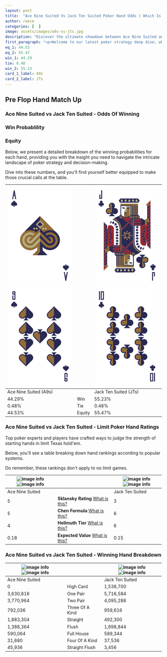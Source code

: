 ```yaml
---
layout: post
title:  "Ace Nine Suited Vs Jack Ten Suited Poker Hand Odds | Which Is The Better Hand In Poker? A Complete Guide"
author: reece
categories: [  ]
image: assets/images/a9s-vs-jts.jpg
description: "Discover the ultimate showdown between Ace Nine Suited and Jack Ten Suited in poker! Uncover the odds, strategies, and scenarios where one hand triumphs over the other. Get ready to up your poker game with this thrilling analysis."
first_paragraph: "<p>Welcome to our latest poker strategy deep dive, where we're pitting two distinct hands against each other in a high-stakes showdown: Ace Nine Suited vs Jack Ten Suited.</p><p>In the dynamic world of poker, every decision counts, and knowing which hand holds the upper hand is key to your success at the table.</p><p>In this article, we'll dissect these two hands, explore the scenarios where one dominates the other, and equip you with the knowledge to make strategic choices that can tip the odds in your favor.</p><p>Get ready to unravel the intriguing dynamics of these poker hands and elevate your game to new heights.</p>"
eq_1: 44.53
eq_2: 55.47
win_1: 44.29
tie: 0.48
win_2: 55.23
card_1_label: A9s
card_2_label: JTs
---
```




[comment]: # (sp0)

## Pre Flop Hand Match Up

<div class="table hand-ratings" markdown="1"> 



### Ace Nine Suited vs Jack Ten Suited - Odds Of Winning


  
<div class="row graphs"> 
<div class="col-lg-6">
    <h3>Win Probablility</h3>
    <canvas id="WinChart"></canvas>
</div>
<div class="col-lg-6">
    <h3>Equity</h3>
    <canvas id="EquityChart"></canvas>
</div>
</div>

  Below, we present a detailed breakdown of the winning probabilities for each hand, providing you with the insight you need to navigate the intricate landscape of poker strategy and decision-making. 

Dive into these numbers, and you'll find yourself better equipped to make those crucial calls at the table.


    
| ![image info](assets/images/hand1/a.png) ![image info](assets/images/hand1/9.png) |  | ![image info](assets/images/hand2/j.png) ![image info](assets/images/hand2/t.png) |
| -------- | -------- | -------- |
| Ace Nine Suited (A9s) |  | Jack Ten Suited (JTs) |
| 44.29% | Win | 55.23% |
| 0.48% | Tie | 0.48% |
| 44.53% | Equity | 55.47% |




[comment]: # (sp1)



### Ace Nine Suited vs Jack Ten Suited - Limit Poker Hand Ratings

Top poker experts and players have crafted ways to judge the strength of starting hands in limit Texas hold'em. 

Below, you'll see a table breaking down hand rankings according to popular systems. 

Do remember, these rankings don't apply to no limit games.


    
| ![image info](https://www.riverpairs.com/assets/images/hand1/a.png) ![image info](https://www.riverpairs.com/assets/images/hand1/9.png) |  | ![image info](https://www.riverpairs.com/assets/images/hand2/j.png) ![image info](https://www.riverpairs.com/assets/images/hand2/t.png) |
| -------- | -------- | -------- |
| Ace Nine Suited |  | Jack Ten Suited |
| 5 | **Sklansky Rating** [What is this?](/sklansky-rating-explained) | 3 |
| 5 | **Chen Formula** [What is this?](/chen-formula-explained) | 6 |
| 4 | **Hellmuth Tier** [What is this?](/Hellmuth-tier-explained) | 6 |
| 0.18 | **Expected Value** [What is this?](/expected-value-explained) | 0.15 |




[comment]: # (sp2)



### Ace Nine Suited vs Jack Ten Suited - Winning Hand Breakdown


    
| ![image info](https://www.riverpairs.com/assets/images/hand1/a.png) ![image info](https://www.riverpairs.com/assets/images/hand1/9.png) |  | ![image info](https://www.riverpairs.com/assets/images/hand2/j.png) ![image info](https://www.riverpairs.com/assets/images/hand2/t.png) |
| -------- | -------- | -------- |
| Ace Nine Suited |  | Jack Ten Suited |
| 0 | High Card | 1,538,700 |
| 3,630,816 | One Pair | 5,716,584 |
| 3,770,964 | Two Pair | 4,095,288 |
| 792,036 | Three Of A Kind | 959,616 |
| 1,883,304 | Straight | 492,300 |
| 1,388,364 | Flush | 1,698,844 |
| 590,064 | Full House | 589,344 |
| 31,680 | Four Of A Kind | 37,536 |
| 45,936 | Straight Flush | 3,456 |




[comment]: # (sp3)



</div>

[comment]: # (sp4)



[comment]: # (sp5)

